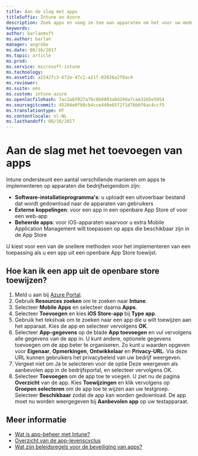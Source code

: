 ```yaml
---
title: Aan de slag met apps
titleSuffix: Intune on Azure
description: Zoek apps en voeg ze toe aan apparaten om het voor uw medewerkers mogelijk te maken om hun werk uit te voeren.
keywords: 
author: barlanmsft
ms.author: barlan
manager: angrobe
ms.date: 08/16/2017
ms.topic: article
ms.prod: 
ms.service: microsoft-intune
ms.technology: 
ms.assetid: a1542fc3-672e-47c1-a21f-82826a2f8ac4
ms.reviewer: 
ms.suite: ems
ms.custom: intune-azure
ms.openlocfilehash: 7ac2a6f027a78c6b0093a0d299a7cae3265e5954
ms.sourcegitcommit: 45204e0fb8cb4cce449e65f2f1d7bb6f6ac4ccf5
ms.translationtype: HT
ms.contentlocale: nl-NL
ms.lasthandoff: 08/16/2017
---
```

# <a name="get-started-with-adding-apps"></a>Aan de slag met het toevoegen van apps

Intune ondersteunt een aantal verschillende manieren om apps te implementeren op apparaten die bedrijfseigendom zijn:

* **Software-installatieprogramma's**: u uploadt een uitvoerbaar bestand dat wordt gedownload naar de apparaten van gebruikers
* __Externe koppelingen__: voor een app in een openbare App Store of voor een web-app
* **Beheerde apps**: voor iOS-apparaten waarvoor u extra Mobile Application Management wilt toepassen op apps die beschikbaar zijn in de App Store

U kiest voor een van de snellere methoden voor het implementeren van een toepassing als u een app uit een openbare App Store toewijst.

## <a name="how-do-i-assign-a-public-store-app"></a>Hoe kan ik een app uit de openbare store toewijzen?

1. Meld u aan bij [Azure Portal](https://portal.azure.com).
2. Gebruik **Resources zoeken** om te zoeken naar **Intune**.
3. Selecteer **Mobile Apps** en selecteer daarna **Apps**.
4. Selecteer **Toevoegen** en kies **iOS Store-app** bij **Type app**.
5. Gebruik het tekstvak om te zoeken naar een app die u wilt toewijzen aan het apparaat. Kies de app en selecteer vervolgens **OK**.
6. Selecteer **App-gegevens** op de blade **App toevoegen** en vul vervolgens alle gegevens van de app in. U kunt andere, optionele gegevens toevoegen om de app beter te organiseren. Zo kunt u waarden opgeven voor **Eigenaar**, **Opmerkingen**, **Ontwikkelaar** en **Privacy-URL**. Via deze URL kunnen gebruikers het privacybeleid van uw bedrijf weergeven.
7. Vergeet niet om Ja te selecteren voor de optie Deze weergeven als aanbevolen app in de bedrijfsportal, en selecteer vervolgens OK.
8. Selecteer **Toevoegen** om de app toe te voegen. U ziet nu de pagina **Overzicht** van de app. Kies **Toewijzingen** en klik vervolgens op **Groepen selecteren** om de app toe te wijzen aan uw testgroep. Selecteer **Beschikbaar** zodat de app kan worden gedownload. De app moet nu worden weergegeven bij **Aanbevolen app** op uw testapparaat.

## <a name="learn-more"></a>Meer informatie

* [Wat is app-beheer met Intune?](app-management.md)
* [Overzicht van de app-levenscyclus](app-lifecycle.md)
* [Wat zijn beleidsregels voor de beveiliging van apps?](app-protection-policy.md)
